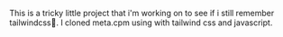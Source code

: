 This is a tricky little project that i'm working on to see if i still remember tailwindcss🌚.
I cloned meta.cpm using with tailwind css and javascript.